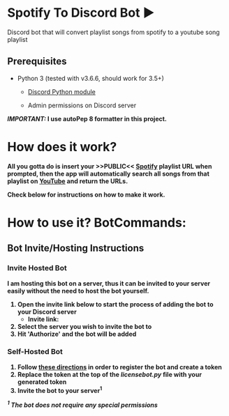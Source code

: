 # Spotify To Discord Bot  ▶
Discord bot that will convert playlist songs from spotify to a youtube song playlist

## Prerequisites

* Python 3 (tested with v3.6.6, should work for 3.5+)
  * [Discord Python module](https://pypi.org/project/discord.py/)

  * Admin permissions on Discord server
 
<b><i>IMPORTANT:</i> I use autoPep 8 formatter in this project.


# How does it work?
All you gotta do is insert your <b> >>PUBLIC<< </b> <a href="http://www.spotify.com">Spotify</a> playlist URL when prompted, then the app will automatically search all songs from that playlist on <a href="http://youtube.com">YouTube</a> and return the URLs.

Check below for instructions on how to make it work.


# How to use it? BotCommands:



## Bot Invite/Hosting Instructions

### Invite Hosted Bot

I am hosting this bot on a server, thus it can be invited to your server easily without the need to host the bot yourself.

1. Open the invite link below to start the process of adding the bot to your Discord server
    * Invite link: 
2. Select the server you wish to invite the bot to
3. Hit 'Authorize' and the bot will be added

### Self-Hosted Bot

1. Follow [these directions](https://discordpy.readthedocs.io/en/rewrite/discord.html) in order to register the bot and create a token
2. Replace the token at the top of the _licensebot.py_ file with your generated token
3. Invite the bot to your server<sup>1<sup>

_<sup>1</sup> The bot does not require any special permissions_
